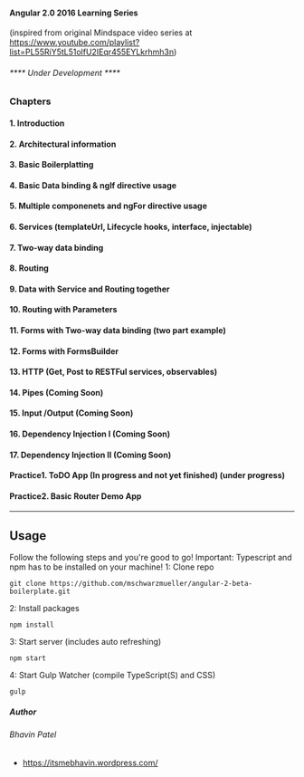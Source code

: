 #### Angular 2.0 2016 Learning Series
(inspired from original Mindspace video series at https://www.youtube.com/playlist?list=PL55RiY5tL51olfU2IEqr455EYLkrhmh3n)

###### **** Under Development ****

### Chapters
#### 1. Introduction
#### 2. Architectural information
#### 3. Basic Boilerplatting
#### 4. Basic Data binding & ngIf directive usage
#### 5. Multiple componenets and ngFor directive usage
#### 6. Services (templateUrl, Lifecycle hooks, interface, injectable)
#### 7. Two-way data binding
#### 8. Routing
#### 9. Data with Service and Routing together
#### 10. Routing with Parameters
#### 11. Forms with Two-way data binding   (two part example)
#### 12. Forms with FormsBuilder
#### 13. HTTP (Get, Post to RESTFul services, observables)
#### 14. Pipes   (Coming Soon)
#### 15. Input /Output   (Coming Soon)
#### 16. Dependency Injection I  (Coming Soon)
#### 17. Dependency Injection II  (Coming Soon)

#### Practice1. ToDO App (In progress and not yet finished)   (under progress)
#### Practice2. Basic Router Demo App
------

## Usage
Follow the following steps and you're good to go! Important: Typescript and npm has to be installed on your machine!
1: Clone repo
```
git clone https://github.com/mschwarzmueller/angular-2-beta-boilerplate.git
```
2: Install packages
```
npm install
```
3: Start server (includes auto refreshing)
```
npm start
```
4: Start Gulp Watcher (compile TypeScript(S) and CSS)
```
gulp
```


##### Author
###### Bhavin Patel
- https://itsmebhavin.wordpress.com/
